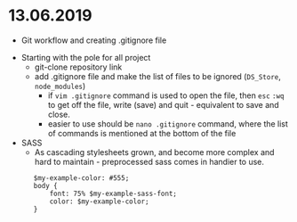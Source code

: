 # 13.06.2019
* Git workflow and creating .gitignore file
- Starting with the pole for all project
    - git-clone repository link
    - add .gitignore file and make the list of files to be ignored (`DS_Store`, `node_modules`)
        - if `vim .gitignore` command is used to open the file, then
         `esc` `:wq` to get off the file, write (save) and quit - equivalent to save and close.
        - easier to use should be `nano .gitignore` command, where the list of commands is mentioned at the bottom of the file
- SASS
    - As cascading stylesheets grown, and become more complex and hard to maintain - preprocessed sass comes in handier to use.
    ```$my-example-sass-font: monospace, verdana;
       $my-example-color: #555; 
       body {
           font: 75% $my-example-sass-font;
           color: $my-example-color;
       }
    ```
